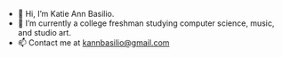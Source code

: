 - 👋 Hi, I’m Katie Ann Basilio. 
- 🌱 I’m currently a college freshman studying computer science, music, and studio art.
- 📫 Contact me at kannbasilio@gmail.com


